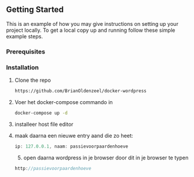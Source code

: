 <!-- GETTING STARTED -->
## Getting Started

This is an example of how you may give instructions on setting up your project locally.
To get a local copy up and running follow these simple example steps.

### Prerequisites


### Installation


1. Clone the repo
   ```sh
   https://github.com/BrianOldenzeel/docker-wordpress
   ```
2. Voer het docker-compose commando in
   ```sh
   docker-compose up -d
   ```
3. installeer host file editor

4. maak daarna een nieuwe entry aand die zo heet:
   ```js
   ip: 127.0.0.1, naam: passievoorpaardenhoeve
   ```
   
   5. open daarna wordpress in je browser door dit in je browser te typen
   ```js
   http://passievoorpaardenhoeve
   ```
